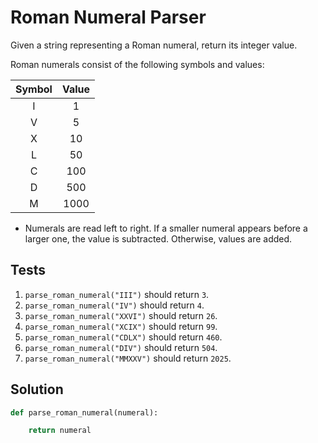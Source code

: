 # Roman Numeral Parser

Given a string representing a Roman numeral, return its integer value.

Roman numerals consist of the following symbols and values:

| Symbol | Value |
|:------:|:-----:|
| I      | 1     |
| V      | 5     |
| X      | 10    |
| L      | 50    |
| C      | 100   |
| D      | 500   |
| M      | 1000  |

- Numerals are read left to right. If a smaller numeral appears before a larger one, the value is subtracted. Otherwise, values are added.

## Tests
1. `parse_roman_numeral("III")` should return `3`.
2. `parse_roman_numeral("IV")` should return `4`.
3. `parse_roman_numeral("XXVI")` should return `26`.
4. `parse_roman_numeral("XCIX")` should return `99`.
5. `parse_roman_numeral("CDLX")` should return `460`.
6. `parse_roman_numeral("DIV")` should return `504`.
7. `parse_roman_numeral("MMXXV")` should return `2025`.

## Solution

```python
def parse_roman_numeral(numeral):

    return numeral
```
